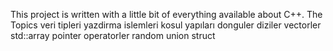This project is written with a little bit of everything available about C++.
The Topics 
    veri tipleri
    yazdirma islemleri
    kosul yapıları
    donguler
    diziler
    vectorler
    std::array
    pointer
    operatorler
    random
    union
    struct
